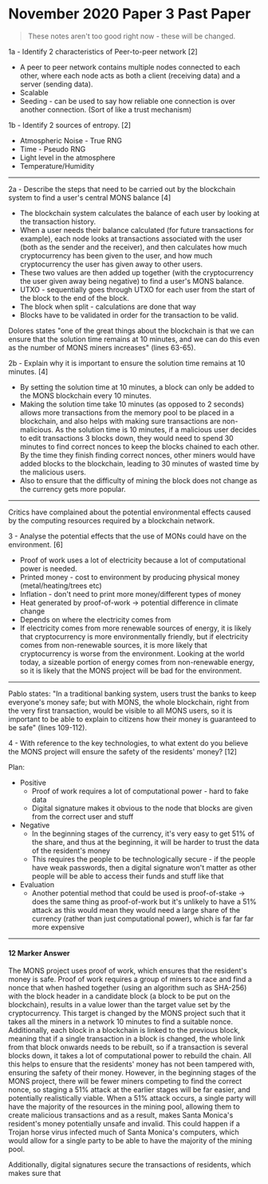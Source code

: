 # November 2020 Paper 3 Past Paper

> These notes aren't too good right now - these will be changed.

1a - Identify 2 characteristics of Peer-to-peer network [2]
- A peer to peer network contains multiple nodes connected to each other, where each node acts as both a client (receiving data) and a server (sending data).
- Scalable
- Seeding - can be used to say how reliable one connection is over another connection. (Sort of like a trust mechanism)

1b - Identify 2 sources of entropy. [2]
- Atmospheric Noise - True RNG
- Time - Pseudo RNG
- Light level in the atmosphere
- Temperature/Humidity

---
  
2a - Describe the steps that need to be carried out by the blockchain system to find a user's central MONS balance [4]
- The blockchain system calculates the balance of each user by looking at the transaction history. 
- When a user needs their balance calculated (for future transactions for example), each node looks at transactions associated with the user (both as the sender and the receiver), and then calculates how much cryptocurrency has been given to the user, and how much cryptocurrency the user has given away to other users.
- These two values are then added up together (with the cryptocurrency the user given away being negative) to find a user's MONS balance.
- UTXO - sequentially goes through UTXO for each user from the start of the block to the end of the block.
- The block when split - calculations are done that way
- Blocks have to be validated in order for the transaction to be valid.

Dolores states "one of the great things about the blockchain is that we can ensure that the solution time remains at 10 minutes, and we can do this even as the number of MONS miners increases" (lines 63-65).

2b - Explain why it is important to ensure the solution time remains at 10 minutes. [4]
- By setting the solution time at 10 minutes, a block can only be added to the MONS blockchain every 10 minutes.
- Making the solution time take 10 minutes (as opposed to 2 seconds) allows more transactions from the memory pool to be placed in a blockchain, and also helps with making sure transactions are non-malicious. As the solution time is 10 minutes, if a malicious user decides to edit transactions 3 blocks down, they would need to spend 30 minutes to find correct nonces to keep the blocks chained to each other. By the time they finish finding correct nonces, other miners would have added blocks to the blockchain, leading to 30 minutes of wasted time by the malicious users.
- Also to ensure that the difficulty of mining the block does not change as the currency gets more popular.

---

Critics have complained about the potential environmental effects caused by the computing resources required by a blockchain network.

3 - Analyse the potential effects that the use of MONs could have on the environment. [6]

- Proof of work uses a lot of electricity because a lot of computational power is needed.
- Printed money - cost to environment by producing physical money (metal/heating/trees etc)
- Inflation - don't need to print more money/different types of money
- Heat generated by proof-of-work -> potential difference in climate change
- Depends on where the electricity comes from
- If electricity comes from more renewable sources of energy, it is likely that cryptocurrency is more environmentally friendly, but if electricity comes from non-renewable sources, it is more likely that cryptocurrency is worse from the environment. Looking at the world today, a sizeable portion of energy comes from non-renewable energy, so it is likely that the MONS project will be bad for the environment.

---

Pablo states: "In a traditional banking system, users trust the banks to keep everyone's money safe; but with MONS, the whole blockchain, right from the very first transaction, would be visible to all MONS users, so it is important to be able to explain to citizens how their money is guaranteed to be safe" (lines 109-112).

4 - With reference to the key technologies, to what extent do you believe the MONS project will ensure the safety of the residents' money? [12]

Plan:
- Positive
  - Proof of work requires a lot of computational power - hard to fake data
  - Digital signature makes it obvious to the node that blocks are given from the correct user and stuff
- Negative
  - In the beginning stages of the currency, it's very easy to get 51% of the share, and thus at the beginning, it will be harder to trust the data of the resident's money
  - This requires the people to be technologically secure - if the people have weak passwords, then a digital signature won't matter as other people will be able to access their funds and stuff like that
- Evaluation
  - Another potential method that could be used is proof-of-stake -> does the same thing as proof-of-work but it's unlikely to have a 51% attack as this would mean they would need a large share of the currency (rather than just computational power), which is far far far more expensive

---

#### 12 Marker Answer

The MONS project uses proof of work, which ensures that the resident's money is safe. Proof of work requires a group of miners to race and find a nonce that when hashed together (using an algorithm such as SHA-256) with the block header in a candidate block (a block to be put on the blockchain), results in a value lower than the target value set by the cryptocurrency. This target is changed by the MONS project such that it takes all the miners in a network 10 minutes to find a suitable nonce. Additionally, each block in a blockchain is linked to the previous block, meaning that if a single transaction in a block is changed, the whole link from that block onwards needs to be rebuilt, so if a transaction is several blocks down, it takes a lot of computational power to rebuild the chain. All this helps to ensure that the residents' money has not been tampered with, ensuring the safety of their money. However, in the beginning stages of the MONS project, there will be fewer miners competing to find the correct nonce, so staging a 51% attack at the earlier stages will be far easier, and potentially realistically viable. When a 51% attack occurs, a single party will have the majority of the resources in the mining pool, allowing them to create malicious transactions and as a result, makes Santa Monica's resident's money potentially unsafe and invalid. This could happen if a Trojan horse virus infected much of Santa Monica's computers, which would allow for a single party to be able to have the majority of the mining pool. 

Additionally, digital signatures secure the transactions of residents, which makes sure that 

